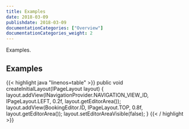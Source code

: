 ```yaml
---
title: Examples
date: 2018-03-09
publishdate: 2018-03-09
documentationCategories: ["Overview"]
documentationCategories_weight: 2
---
```


Examples.<!--more--> 

## Examples

{{< highlight java "linenos=table" >}}
    public void createInitialLayout(IPageLayout layout) {
        layout.addView(INavigationProvider.NAVIGATION_VIEW_ID, IPageLayout.LEFT, 0.2f, layout.getEditorArea());
        layout.addView(BookingEditor.ID, IPageLayout.TOP, 0.8f, layout.getEditorArea());
        layout.setEditorAreaVisible(false);
    }
{{< / highlight >}}